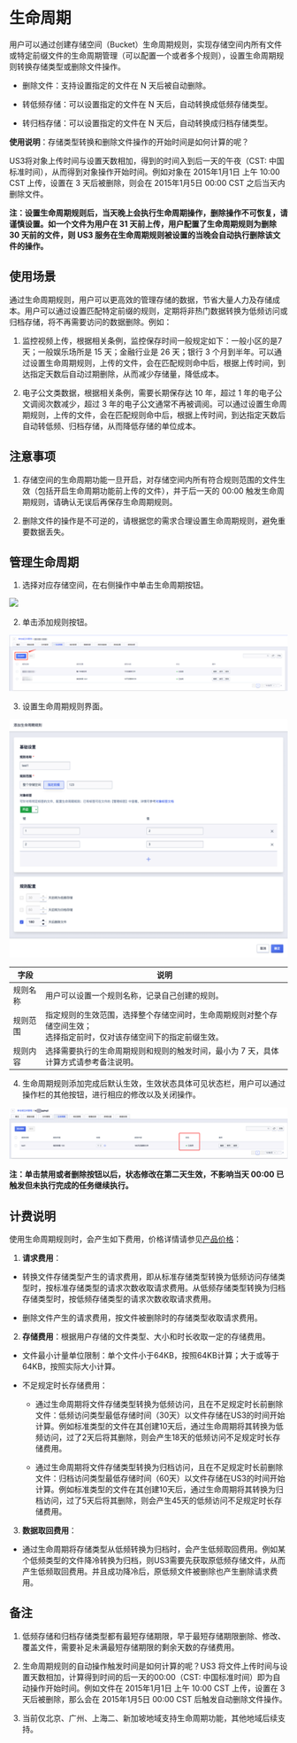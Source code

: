 

# 生命周期

用户可以通过创建存储空间（Bucket）生命周期规则，实现存储空间内所有文件或特定前缀文件的生命周期管理（可以配置一个或者多个规则），设置生命周期规则转换存储类型或删除文件操作。

* 删除文件：支持设置指定的文件在 N 天后被自动删除。

* 转低频存储：可以设置指定的文件在 N 天后，自动转换成低频存储类型。

* 转归档存储：可以设置指定的文件在 N 天后，自动转换成归档存储类型。

**使用说明**：存储类型转换和删除文件操作的开始时间是如何计算的呢？

US3将对象上传时间与设置天数相加，得到的时间入到后一天的午夜（CST: 中国标准时间），从而得到对象操作开始时间。例如对象在 2015年1月1日 上午 10:00 CST 上传，设置在 3 天后被删除，则会在 2015年1月5日 00:00 CST 之后当天内删除文件。

**注：设置生命周期规则后，当天晚上会执行生命周期操作，删除操作不可恢复，请谨慎设置。如一个文件为用户在 31 天前上传，用户配置了生命周期规则为删除 30 天前的文件，则 US3 服务在生命周期规则被设置的当晚会自动执行删除该文件的操作。**

## 使用场景

通过生命周期规则，用户可以更高效的管理存储的数据，节省大量人力及存储成本。用户可以通过设置匹配特定前缀的规则，定期将非热门数据转换为低频访问或归档存储，将不再需要访问的数据删除。例如：

1. 监控视频上传，根据相关条例，监控保存时间一般规定如下：一般小区的是7天；一般娱乐场所是 15 天；金融行业是 26 天；银行 3 个月到半年。可以通过设置生命周期规则，上传的文件，会在匹配规则命中后，根据上传时间，到达指定天数后自动过期删除，从而减少存储量，降低成本。

2. 电子公文类数据，根据相关条例，需要长期保存达 10 年，超过 1 年的电子公文调阅次数减少，超过 3 年的电子公文通常不再被调阅。可以通过设置生命周期规则，上传的文件，会在匹配规则命中后，根据上传时间，到达指定天数后自动转低频、归档存储，从而降低存储的单位成本。

## 注意事项

1. 存储空间的生命周期功能一旦开启，对存储空间内所有符合规则范围的文件生效（包括开启生命周期功能前上传的文件），并于后一天的 00:00 触发生命周期规则，请确认无误后再保存生命周期规则。

2. 删除文件的操作是不可逆的，请根据您的需求合理设置生命周期规则，避免重要数据丢失。

## 管理生命周期

1. 选择对应存储空间，在右侧操作中单击生命周期按钮。

![](/images/guide/管理生命周期1.png)

2. 单击添加规则按钮。

![](/images/生命周期2.png)

3. 设置生命周期规则界面。

![](/images/guide/添加生命周期规则.png)

|字段   |说明   |
|---- |---- |
|规则名称  |用户可以设置一个规则名称，记录自己创建的规则。|
|规则范围  |指定规则的生效范围，选择整个存储空间时，生命周期规则对整个存储空间生效；<br>选择指定前时，仅对该存储空间下的指定前缀生效。|
|规则内容  |选择需要执行的生命周期规则和规则的触发时间，最小为 7 天，具体计算方式请参考备注说明。|

4. 生命周期规则添加完成后默认生效，生效状态具体可见状态栏，用户可以通过操作栏的其他按钮，进行相应的修改以及关闭操作。

![](/images/生命周期3.png)

**注：单击禁用或者删除按钮以后，状态修改在第二天生效，不影响当天 00:00 已触发但未执行完成的任务继续执行。**


## 计费说明

使用生命周期规则时，会产生如下费用，价格详情请参见[产品价格](https://docs.ucloud.cn/ufile/bill/billing)：

1. **请求费用**：

- 转换文件存储类型产生的请求费用，即从标准存储类型转换为低频访问存储类型时，按标准存储类型的请求次数收取请求费用。从低频存储类型转换为归档存储类型时，按低频存储类型的请求次数收取请求费用。

- 删除文件产生的请求费用，按文件被删除时的存储类型收取请求费用。

2. **存储费用**：根据用户存储的文件类型、大小和时长收取一定的存储费用。

- 文件最小计量单位限制：单个文件小于64KB，按照64KB计算；大于或等于64KB，按照实际大小计算。

- 不足规定时长存储费用：

    - 通过生命周期将文件存储类型转换为低频访问，且在不足规定时长前删除文件：低频访问类型最低存储时间（30天）以文件存储在US3的时间开始计算。例如标准类型的文件在其创建10天后，通过生命周期将其转换为低频访问，过了2天后将其删除，则会产生18天的低频访问不足规定时长存储费用。
    
    - 通过生命周期将文件存储类型转换为归档访问，且在不足规定时长前删除文件：归档访问类型最低存储时间（60天）以文件存储在US3的时间开始计算。例如标准类型的文件在其创建10天后，通过生命周期将其转换为归档访问，过了5天后将其删除，则会产生45天的低频访问不足规定时长存储费用。

3. **数据取回费用**：

- 通过生命周期将存储类型从低频转换为归档时，会产生低频取回费用。例如某个低频类型的文件降冷转换为归档，则US3需要先获取原低频存储文件，从而产生低频取回费用。并且成功降冷后，原低频文件被删除也产生删除请求费用。

## 备注

1. 低频存储和归档存储类型都有最短存储期限，早于最短存储期限删除、修改、覆盖文件，需要补足未满最短存储期限的剩余天数的存储费用。

2. 生命周期规则的自动操作触发时间是如何计算的呢？US3 将文件上传时间与设置天数相加，计算得到时间的后一天的00:00（CST: 中国标准时间）即为自动操作开始时间。例如文件在 2015年1月1日 上午 10:00 CST 上传，设置在 3 天后被删除，那么会在 2015年1月5日 00:00 CST 后触发自动删除文件操作。

3. 当前仅北京、广州、上海二、新加坡地域支持生命周期功能，其他地域后续支持。

